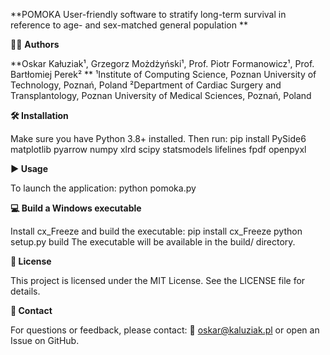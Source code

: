 **POMOKA
User-friendly software to stratify long-term survival in reference to age- and sex-matched general population
**

👨‍💻 **Authors**

**Oskar Kałuziak¹, Grzegorz Możdżyński¹, Prof. Piotr Formanowicz¹, Prof. Bartłomiej Perek²
**
¹Institute of Computing Science, Poznan University of Technology, Poznań, Poland
²Department of Cardiac Surgery and Transplantology, Poznan University of Medical Sciences, Poznań, Poland

**🛠️ Installation**

Make sure you have Python 3.8+ installed. Then run:
pip install PySide6 matplotlib pyarrow numpy xlrd scipy statsmodels lifelines fpdf openpyxl

**▶️ Usage**

To launch the application:
python pomoka.py

**💻 Build a Windows executable**

Install cx_Freeze and build the executable:
pip install cx_Freeze
python setup.py build
The executable will be available in the build/ directory.

**📄 License**

This project is licensed under the MIT License. See the LICENSE file for details.

**💬 Contact**

For questions or feedback, please contact: 
📧 oskar@kaluziak.pl
or open an Issue on GitHub.
